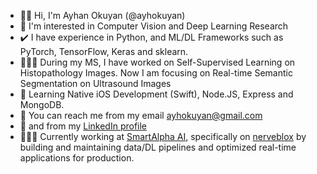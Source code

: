  - 👋🏻 Hi, I'm Ayhan Okuyan (@ayhokuyan)
 - 👀 I'm interested in Computer Vision and Deep Learning Research
 - ✔️ I have experience in Python, and ML/DL Frameworks such as PyTorch, TensorFlow, Keras and sklearn. 
 - 🧑🏼‍💻 During my MS, I have worked on Self-Supervised Learning on Histopathology Images. Now I am focusing on Real-time Semantic Segmentation on Ultrasound Images
 - 🌱 Learning Native iOS Development (Swift), Node.JS, Express and MongoDB. 
 - 📮 You can reach me from my email ayhokuyan@gmail.com
 - 📌 and from my [LinkedIn profile](https://www.linkedin.com/in/ayhokuyan/) 
 - 👨🏼‍💻 Currently working at [SmartAlpha AI](https://smartalpha.ai/r-and-d.html), specifically on [nerveblox](https://nerveblox.com) by building and maintaining data/DL pipelines and optimized real-time applications for production. 
 
